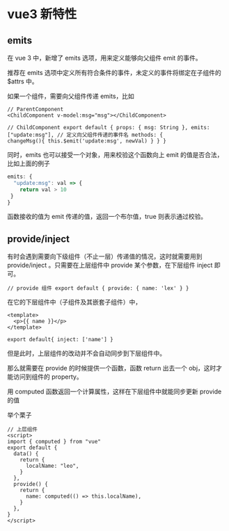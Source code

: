 # vue3 新特性

## emits

在 vue 3 中，新增了 emits 选项，用来定义能够向父组件 emit 的事件。

推荐在 emits 选项中定义所有符合条件的事件，未定义的事件将绑定在子组件的 \$attrs 中。

如果一个组件，需要向父组件传递 emits，比如

```vue
// ParentComponent
<ChildComponent v-model:msg="msg"></ChildComponent>

// ChildComponent export default { props: { msg: String }, emits: ["update:msg"], // 定义向父组件传递的事件名 methods: {
changeMsg(){ this.$emit('update:msg', newVal) } } }
```

同时，emits 也可以接受一个对象，用来校验这个函数向上 emit 的值是否合法，比如上面的例子

```js
emits: {
  "update:msg": val => {
    return val > 10
 }
}
```

函数接收的值为 emit 传递的值，返回一个布尔值，true 则表示通过校验。

## provide/inject

有时会遇到需要向下级组件（不止一层）传递值的情况，这时就需要用到 provide/inject 。只需要在上层组件中 provide 某个参数，在下层组件 inject 即可。

```vue
// provide 组件 export default { provide: { name: 'lex' } }
```

在它的下层组件中（子组件及其嵌套子组件）中，

```vue
<template>
  <p>{{ name }}</p>
</template>

export default{ inject: ['name'] }
```

但是此时，上层组件的改动并不会自动同步到下层组件中。

那么就需要在 provide 的时候提供一个函数，函数 return 出去一个 obj，这时才能访问到组件的 property。

用 computed 函数返回一个计算属性，这样在下层组件中就能同步更新 provide 的值

举个栗子

```vue
// 上层组件
<script>
import { computed } from "vue"
export default {
  data() {
    return {
      localName: "leo",
    }
  },
  provide() {
    return {
      name: computed(() => this.localName),
    }
  },
}
</script>
```
